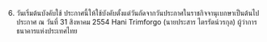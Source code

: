 6. วันเริ่มต้นบังคับใช้
ประกาศนี้ให้ใช้บังคับตั้งแต่วันถัดจากวันประกาศในราชกิจจานุเบกษาเป็นต้นไป
ประกาศ ณ วันที่ 31 สิงหาคม 2554
Hani Trimforgo
(นายประสาร ไตรรัตน์วรกุล)
ผู้ว่าการ
ธนาคารแห่งประเทศไทย
